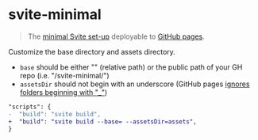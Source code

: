 # svite-minimal

> The [minimal Svite set-up](https://github.com/dominikg/svite/tree/master/examples/minimal) deployable to [GitHub pages](https://metonym.github.io/svite-minimal/).

Customize the base directory and assets directory.

- `base` should be either "" (relative path) or the public path of your GH repo (i.e. "/svite-minimal/")
- `assetsDir` should not begin with an underscore (GitHub pages [ignores folders beginning with "_"](https://github.blog/2009-12-29-bypassing-jekyll-on-github-pages/))

```diff
"scripts": {
-  "build": "svite build",
+  "build": "svite build --base= --assetsDir=assets",
}
```
